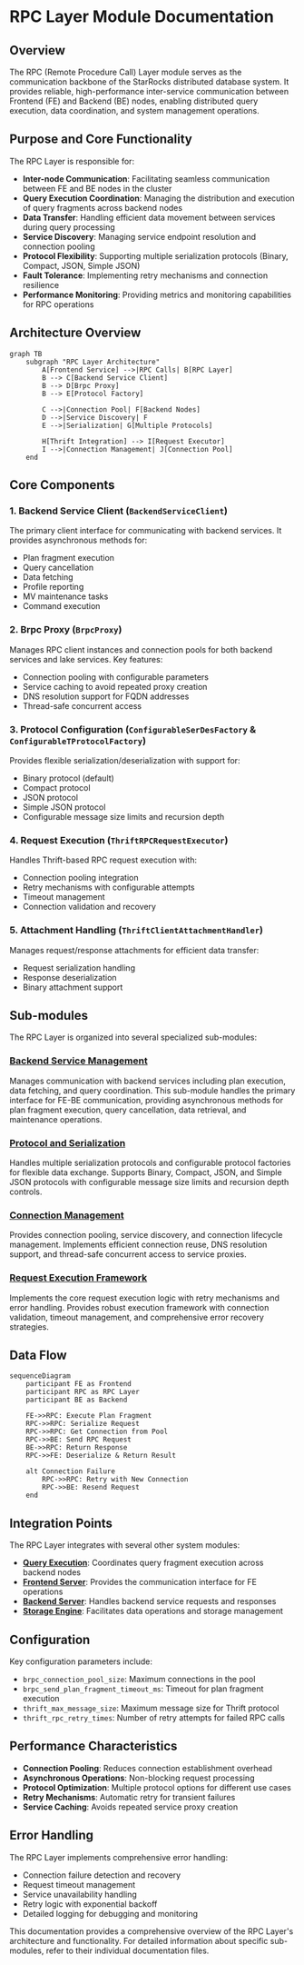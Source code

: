 # RPC Layer Module Documentation

## Overview

The RPC (Remote Procedure Call) Layer module serves as the communication backbone of the StarRocks distributed database system. It provides reliable, high-performance inter-service communication between Frontend (FE) and Backend (BE) nodes, enabling distributed query execution, data coordination, and system management operations.

## Purpose and Core Functionality

The RPC Layer is responsible for:

- **Inter-node Communication**: Facilitating seamless communication between FE and BE nodes in the cluster
- **Query Execution Coordination**: Managing the distribution and execution of query fragments across backend nodes
- **Data Transfer**: Handling efficient data movement between services during query processing
- **Service Discovery**: Managing service endpoint resolution and connection pooling
- **Protocol Flexibility**: Supporting multiple serialization protocols (Binary, Compact, JSON, Simple JSON)
- **Fault Tolerance**: Implementing retry mechanisms and connection resilience
- **Performance Monitoring**: Providing metrics and monitoring capabilities for RPC operations

## Architecture Overview

```mermaid
graph TB
    subgraph "RPC Layer Architecture"
        A[Frontend Service] -->|RPC Calls| B[RPC Layer]
        B --> C[Backend Service Client]
        B --> D[Brpc Proxy]
        B --> E[Protocol Factory]
        
        C -->|Connection Pool| F[Backend Nodes]
        D -->|Service Discovery| F
        E -->|Serialization| G[Multiple Protocols]
        
        H[Thrift Integration] --> I[Request Executor]
        I -->|Connection Management| J[Connection Pool]
    end
```

## Core Components

### 1. Backend Service Client (`BackendServiceClient`)
The primary client interface for communicating with backend services. It provides asynchronous methods for:
- Plan fragment execution
- Query cancellation
- Data fetching
- Profile reporting
- MV maintenance tasks
- Command execution

### 2. Brpc Proxy (`BrpcProxy`)
Manages RPC client instances and connection pools for both backend services and lake services. Key features:
- Connection pooling with configurable parameters
- Service caching to avoid repeated proxy creation
- DNS resolution support for FQDN addresses
- Thread-safe concurrent access

### 3. Protocol Configuration (`ConfigurableSerDesFactory` & `ConfigurableTProtocolFactory`)
Provides flexible serialization/deserialization with support for:
- Binary protocol (default)
- Compact protocol
- JSON protocol
- Simple JSON protocol
- Configurable message size limits and recursion depth

### 4. Request Execution (`ThriftRPCRequestExecutor`)
Handles Thrift-based RPC request execution with:
- Connection pooling integration
- Retry mechanisms with configurable attempts
- Timeout management
- Connection validation and recovery

### 5. Attachment Handling (`ThriftClientAttachmentHandler`)
Manages request/response attachments for efficient data transfer:
- Request serialization handling
- Response deserialization
- Binary attachment support

## Sub-modules

The RPC Layer is organized into several specialized sub-modules:

### [Backend Service Management](backend_service_management.md)
Manages communication with backend services including plan execution, data fetching, and query coordination. This sub-module handles the primary interface for FE-BE communication, providing asynchronous methods for plan fragment execution, query cancellation, data retrieval, and maintenance operations.

### [Protocol and Serialization](protocol_serialization.md)
Handles multiple serialization protocols and configurable protocol factories for flexible data exchange. Supports Binary, Compact, JSON, and Simple JSON protocols with configurable message size limits and recursion depth controls.

### [Connection Management](connection_management.md)
Provides connection pooling, service discovery, and connection lifecycle management. Implements efficient connection reuse, DNS resolution support, and thread-safe concurrent access to service proxies.

### [Request Execution Framework](request_execution_framework.md)
Implements the core request execution logic with retry mechanisms and error handling. Provides robust execution framework with connection validation, timeout management, and comprehensive error recovery strategies.

## Data Flow

```mermaid
sequenceDiagram
    participant FE as Frontend
    participant RPC as RPC Layer
    participant BE as Backend
    
    FE->>RPC: Execute Plan Fragment
    RPC->>RPC: Serialize Request
    RPC->>RPC: Get Connection from Pool
    RPC->>BE: Send RPC Request
    BE->>RPC: Return Response
    RPC->>FE: Deserialize & Return Result
    
    alt Connection Failure
        RPC->>RPC: Retry with New Connection
        RPC->>BE: Resend Request
    end
```

## Integration Points

The RPC Layer integrates with several other system modules:

- **[Query Execution](query_execution.md)**: Coordinates query fragment execution across backend nodes
- **[Frontend Server](frontend_server.md)**: Provides the communication interface for FE operations
- **[Backend Server](backend_server.md)**: Handles backend service requests and responses
- **[Storage Engine](storage_engine.md)**: Facilitates data operations and storage management

## Configuration

Key configuration parameters include:

- `brpc_connection_pool_size`: Maximum connections in the pool
- `brpc_send_plan_fragment_timeout_ms`: Timeout for plan fragment execution
- `thrift_max_message_size`: Maximum message size for Thrift protocol
- `thrift_rpc_retry_times`: Number of retry attempts for failed RPC calls

## Performance Characteristics

- **Connection Pooling**: Reduces connection establishment overhead
- **Asynchronous Operations**: Non-blocking request processing
- **Protocol Optimization**: Multiple protocol options for different use cases
- **Retry Mechanisms**: Automatic retry for transient failures
- **Service Caching**: Avoids repeated service proxy creation

## Error Handling

The RPC Layer implements comprehensive error handling:

- Connection failure detection and recovery
- Request timeout management
- Service unavailability handling
- Retry logic with exponential backoff
- Detailed logging for debugging and monitoring

This documentation provides a comprehensive overview of the RPC Layer's architecture and functionality. For detailed information about specific sub-modules, refer to their individual documentation files.